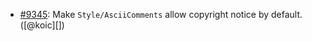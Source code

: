 * [#9345](https://github.com/rubocop-hq/rubocop/issues/9345): Make `Style/AsciiComments` allow copyright notice by default. ([@koic][])
